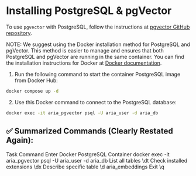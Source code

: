 # Installing PostgreSQL & pgVector

To use `pgvector` with PostgreSQL, follow the instructions at  [pgvector GitHub repository](https://github.com/pgvector/pgvector#installation).

NOTE:  We suggest using the Docker installation method for PostgreSQL and pgVector. This method is easier to manage and ensures that both PostgreSQL and pgVector are running in the same container. You can find the installation instructions for Docker at [Docker documentation](https://docs.docker.com/get-docker/).

1. Run the following command to start the container PostgreSQL image from Docker Hub:

```bash
docker compose up -d 
```

2. Use this Docker command to connect to the PostgreSQL database:
```bash
docker exec -it aria_pgvector psql -U aria_user -d aria_db
```

## ✅ Summarized Commands (Clearly Restated Again):
Task	Command
Enter Docker PostgreSQL Container	docker exec -it aria_pgvector psql -U aria_user -d aria_db
List all tables	\dt
Check installed extensions	\dx
Describe specific table	\d aria_embeddings
Exit	\q

